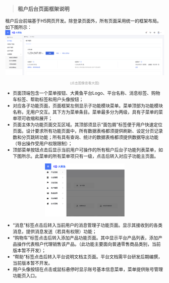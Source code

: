 >### 租户后台页面框架说明  

租户后台前端基于H5网页开发。除登录页面外，所有页面采用统一的框架布局。如下图所示：
![租户后台页面框架](../img/zhht框架.png)<div style="font-size:8pt;color:#a0a0a0;text-align:center">(点击图像查看大图)</div>   
* 页面顶端包含一个菜单按钮、大黄鱼平台Logo、平台名称、消息标签、购物车标签、帮助标签和用户头像按钮；
* 对应各子功能页面，页面框架左侧显示子功能模块菜单。菜单顶部为功能模块名称，无用户交互。其下方为菜单条目。菜单最多分为两级，具有子菜单的菜单项可收缩和展开；
* 页面主体为功能页面交互区域。其顶部须显示“面包屑”标签便于用户快速定位页面。设计要求所有功能页面中，所有数据表格都须提供刷新、设定分页记录数和分页跳转功能；所有具有查询、统计的数据表格都须提供数据导出功能（导出操作受用户权限限制）；
* 顶部菜单按钮点击后显示当前用户可操作的所有租户后台子功能列表菜单，如下图所示。此菜单的所有菜单项只有一级，点击后转入对应子功能主页面。   
<div style="width:50%;margin:auto">
<img alt="左侧菜单" src="../img/zhht侧边栏.png" /> 
</div>  

* “消息”标签点击后转入当前用户的消息管理子功能页面。显示其接收到的各类消息，提供消息发送（若具有权限）功能；
* “购物车”标签点击后转入添加产品功能页面。其中显示平台产品列表，添加产品操作代表租户代理销售该产品。（此功能主要面向普通零售商品类别，当前版本暂不开发）；
* “帮助”标签点击后转入平台说明文档主页面。平台文档需平台研发后期编撰，当前版本暂不开发。
* 用户头像按钮在点击或鼠标悬停时显示账号基本信息菜单，菜单提供账号管理功能页入口。
